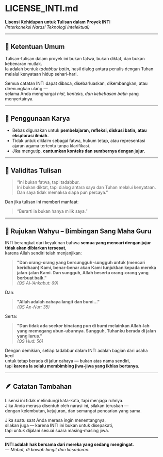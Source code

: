 # LICENSE_INTI.md  
**Lisensi Kehidupan untuk Tulisan dalam Proyek INTI**  
*(Interkoneksi Narasi Teknologi Intelektual)*  

---

## 📜 Ketentuan Umum  

Tulisan-tulisan dalam proyek ini bukan fatwa, bukan diktat, dan bukan kebenaran mutlak.  
Ia adalah bentuk *tadabbur batin*, hasil dialog antara penulis dengan Tuhan melalui kenyataan hidup sehari-hari.  

Semua catatan INTI dapat dibaca, disebarluaskan, dikembangkan, atau direnungkan ulang —  
selama Anda menghargai *niat, konteks, dan kebebasan batin* yang menyertainya.  

---

## 🤝 Penggunaan Karya  

- Bebas digunakan untuk **pembelajaran, refleksi, diskusi batin, atau eksplorasi ilmiah.**  
- Tidak untuk diklaim sebagai fatwa, hukum tetap, atau representasi ajaran agama tertentu tanpa klarifikasi.  
- Jika mengutip, **cantumkan konteks dan sumbernya dengan jujur**.  

---

## 🧭 Validitas Tulisan  

> “Ini bukan fatwa, tapi tadabbur.  
> Ini bukan diktat, tapi dialog antara saya dan Tuhan melalui kenyataan.  
> Dan saya tidak memaksa siapa pun percaya.”  

Dan jika tulisan ini memberi manfaat:

> “Berarti ia bukan hanya milik saya.”  

---

## 🌌 Rujukan Wahyu – Bimbingan Sang Maha Guru  

INTI berangkat dari keyakinan bahwa **semua yang mencari dengan jujur tidak akan dibiarkan tersesat**,  
karena Allah sendiri telah menjanjikan:

> **"Dan orang-orang yang bersungguh-sungguh untuk (mencari keridhaan) Kami, benar-benar akan Kami tunjukkan kepada mereka jalan-jalan Kami. Dan sungguh, Allah beserta orang-orang yang berbuat baik."**  
> *(QS Al-‘Ankabut: 69)*  

Dan:

> **"Allah adalah cahaya langit dan bumi..."**  
> *(QS An-Nur: 35)*  

Serta:

> **"Dan tidak ada seekor binatang pun di bumi melainkan Allah-lah yang memegang ubun-ubunnya. Sungguh, Tuhanku berada di jalan yang lurus."**  
> *(QS Hud: 56)*  

Dengan demikian, setiap tadabbur dalam INTI adalah bagian dari usaha kecil  
untuk tetap berada di jalur cahaya — bukan atas nama sendiri,  
tapi **karena Ia selalu membimbing jiwa-jiwa yang ikhlas bertanya.**

---

## 🪶 Catatan Tambahan  

Lisensi ini tidak melindungi kata-kata, tapi menjaga ruhnya.  
Jika Anda merasa disentuh oleh narasi ini, silakan teruskan —  
dengan kelembutan, kejujuran, dan semangat pencarian yang sama.  

Jika suatu saat Anda merasa ingin menentangnya,  
silakan juga — karena INTI ini bukan untuk disepakati,  
tapi untuk dijalani sesuai suara masing-masing jiwa.

---

**INTI adalah hak bersama dari mereka yang sedang mengingat.**  
— *Mabot, di bawah langit dan kesadaran.*
